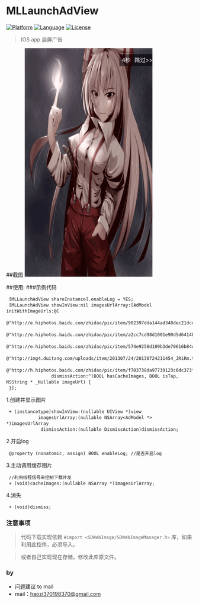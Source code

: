 # MLLaunchAdView

[![Platform](http://img.shields.io/badge/platform-ios-blue.svg?style=flat
             )](https://developer.apple.com/iphone/index.action)
[![Language](http://img.shields.io/badge/language-ObjC-brightgreen.svg?style=flat)](https://developer.apple.com/Objective-C)
[![License](http://img.shields.io/badge/license-MIT-lightgrey.svg?style=flat)](http://mit-license.org)

> IOS app 启屏广告

##截图
![screen](https://github.com/MrLu/UI_PRO/blob/master/MLLaunchADView/screen/MLLanuchAdView.gif)

##使用:
###示例代码
```
 [MLLaunchAdView shareInstance].enableLog = YES;
 [MLLaunchAdView showInView:nil imagesUrlArray:[AdModel initWithImageUrls:@[
                                                                               @"http://e.hiphotos.baidu.com/zhidao/pic/item/902397dda144ad348dec21dcd6a20cf431ad851e.jpg",
                                                                               @"http://e.hiphotos.baidu.com/zhidao/pic/item/a2cc7cd98d1001e90d5d6414ba0e7bec54e79743.jpg",
                                                                               @"http://e.hiphotos.baidu.com/zhidao/pic/item/574e9258d109b3de70616b84ccbf6c81810a4c04.jpg",
                                                                               @"http://img4.duitang.com/uploads/item/201307/24/20130724211454_JRiRm.thumb.600_0.jpeg",
                                                                               @"http://h.hiphotos.baidu.com/zhidao/pic/item/f703738da97739123c6dc373fe198618367ae25d.jpg"]]
                 dismissAction:^(BOOL hasCacheImages, BOOL isTap, NSString * _Nullable imageUrl) {
 }];
```
1.创建并显示图片
```
 + (instancetype)showInView:(nullable UIView *)view
            imagesUrlArray:(nullable NSArray<AdModel *> *)imagesUrlArray
             dismissAction:(nullable DismissAction)dismissAction;
```
2.开启log
```
 @property (nonatomic, assign) BOOL enableLog; //是否开启log
```
3.主动调用缓存图片
```
 //利用线程信号来控制下载并发
 + (void)cacheImages:(nullable NSArray *)imagesUrlArray;
```
4.消失
```
 + (void)dismiss;
```
### 注意事项
>代码下载实现依赖 `#import <SDWebImage/SDWebImageManager.h>` 库，如果利用此控件，必须导入。

>或者自己实现现在存储，修改此库原文件。

### by
* 问题建议 to mail
* mail：haozi370198370@gmail.com
